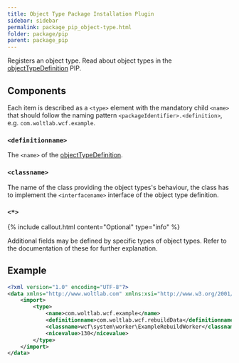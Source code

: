 ```yaml
---
title: Object Type Package Installation Plugin
sidebar: sidebar
permalink: package_pip_object-type.html
folder: package/pip
parent: package_pip
---
```


Registers an object type.
Read about object types in the [objectTypeDefinition](package_pip_object-type-definition.html) PIP.

## Components

Each item is described as a `<type>` element with the mandatory child `<name>` that should follow the naming pattern `<packageIdentifier>.<definition>`, e.g. `com.woltlab.wcf.example`.

### `<definitionname>`

The `<name>` of the [objectTypeDefinition](package_pip_object-type-definition.html).

### `<classname>`

The name of the class providing the object types's behaviour,
the class has to implement the `<interfacename>` interface of the object type definition.

### `<*>`

{% include callout.html content="Optional" type="info" %}

Additional fields may be defined by specific types of object types.
Refer to the documentation of these for further explanation.

## Example

```xml
<?xml version="1.0" encoding="UTF-8"?>
<data xmlns="http://www.woltlab.com" xmlns:xsi="http://www.w3.org/2001/XMLSchema-instance" xsi:schemaLocation="http://www.woltlab.com http://www.woltlab.com/XSD/vortex/objectType.xsd">
	<import>
		<type>
			<name>com.woltlab.wcf.example</name>
			<definitionname>com.woltlab.wcf.rebuildData</definitionname>
			<classname>wcf\system\worker\ExampleRebuildWorker</classname>
			<nicevalue>130</nicevalue>
		</type>
	</import>
</data>
```
